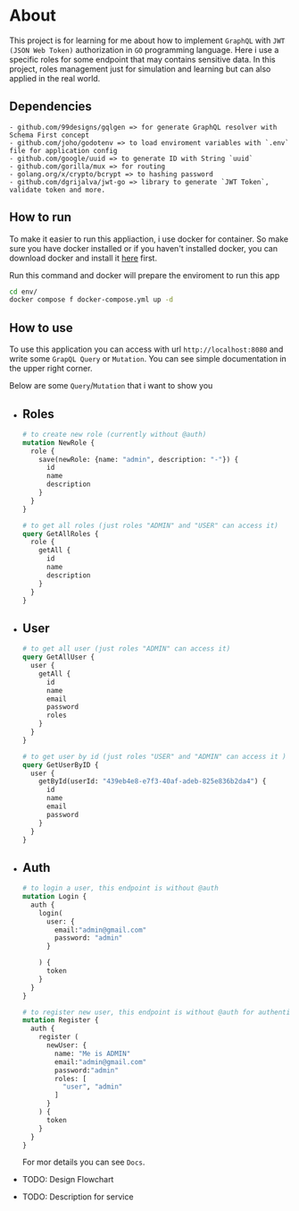 # About

This project is for learning for me about how to implement `GraphQL` with `JWT (JSON Web Token)` authorization in `GO` programming language. Here i use a specific roles for some endpoint that may contains sensitive data. In this project, roles management just for simulation and learning but can also applied in the real world.

## Dependencies

    - github.com/99designs/gqlgen => for generate GraphQL resolver with Schema First concept
    - github.com/joho/godotenv => to load enviroment variables with `.env` file for application config
    - github.com/google/uuid => to generate ID with String `uuid`
    - github.com/gorilla/mux => for routing
    - golang.org/x/crypto/bcrypt => to hashing password
    - github.com/dgrijalva/jwt-go => library to generate `JWT Token`, validate token and more. 

## How to run

To make it easier to run this appliaction, i use docker for container. So make sure you have docker installed or if you haven't installed docker, you can download docker and install it [here](https://docs.docker.com/get-docker/) first.

Run this command and docker will prepare the enviroment to run this app

```bash
cd env/
docker compose f docker-compose.yml up -d
```

## How to use

To use this application you can access with url `http://localhost:8080` and write some `GrapQL Query` or `Mutation`. You can see simple documentation in the upper right corner.

Below are some `Query`/`Mutation` that i want to show you

- ##  Roles

    ``` graphql
    # to create new role (currently without @auth)
    mutation NewRole {
      role {
        save(newRole: {name: "admin", description: "-"}) {
          id
          name
          description
        }
      }
    }
    
    # to get all roles (just roles "ADMIN" and "USER" can access it)
    query GetAllRoles {
      role {
        getAll {
          id
          name
          description
        }
      }
    }
    ```

- ## User

    ```graphql
    # to get all user (just roles "ADMIN" can access it)
    query GetAllUser {
      user {
        getAll {
          id
          name
          email
          password
          roles
        }
      }
    }

    # to get user by id (just roles "USER" and "ADMIN" can access it )
    query GetUserByID {
      user {
        getById(userId: "439eb4e8-e7f3-40af-adeb-825e836b2da4") {
          id
          name
          email
          password
        }
      }
    }


    ```

- ## Auth

    ```graphql
    # to login a user, this endpoint is without @auth
    mutation Login {
      auth {
        login(
          user: {
            email:"admin@gmail.com"
            password: "admin"
          }

        ) {
          token
        }
      }
    }

    # to register new user, this endpoint is without @auth for authentication
    mutation Register {
      auth {
        register (
          newUser: {
            name: "Me is ADMIN"
            email:"admin@gmail.com"
            password:"admin"
            roles: [
              "user", "admin"
            ]
          }
        ) {
          token
        }
      }
    }
    ```

    For mor details you can see `Docs`.


- TODO: Design Flowchart
- TODO: Description for service
